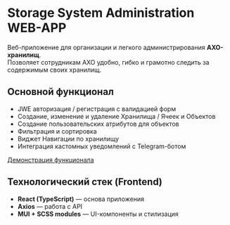 # Storage System Administration WEB-APP

Веб-приложение для организации и легкого администрирования **АХО-хранилищ**.  
Позволяет сотрудникам АХО удобно, гибко и грамотно следить за содержимым своих хранилищ.

## Основной функционал

-    JWE авторизация / регистрация с валидацией форм
-    Создание, изменение и удаление Хранилища / Ячеек и Объектов
-    Создание пользовательских атрибутов для объектов 
-    Фильтрация и сортировка 
-    Виджет Навигации по хранилищу 
-    Интеграция кастомных уведомлений с Telegram-ботом

[Демонстрация функционала]([https://drive.google.com/file/d/ID/preview](https://drive.google.com/file/d/1ViIeyaGNmEesRRf8pZZotxaiJ6VlwtHs/view?usp=sharing))


## Технологический стек (Frontend)

-   **React (TypeScript)** — основа приложения
-   **Axios** — работа с API
-   **MUI + SCSS modules** — UI-компоненты и стилизация
